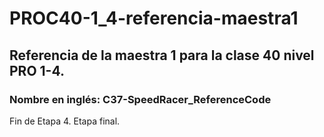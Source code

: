 # PROC40-1_4-referencia-maestra1
## Referencia de la maestra 1 para la clase 40 nivel PRO 1-4.
### Nombre en inglés: C37-SpeedRacer_ReferenceCode

Fin de Etapa 4. Etapa final.  
